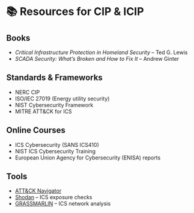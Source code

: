 # 📚 Resources for CIP & ICIP

## Books
- *Critical Infrastructure Protection in Homeland Security* – Ted G. Lewis  
- *SCADA Security: What’s Broken and How to Fix It* – Andrew Ginter  

## Standards & Frameworks
- NERC CIP  
- ISO/IEC 27019 (Energy utility security)  
- NIST Cybersecurity Framework  
- MITRE ATT&CK for ICS  

## Online Courses
- ICS Cybersecurity (SANS ICS410)  
- NIST ICS Cybersecurity Training  
- European Union Agency for Cybersecurity (ENISA) reports  

## Tools
- [ATT&CK Navigator](https://mitre-attack.github.io/attack-navigator/)  
- [Shodan](https://www.shodan.io/) – ICS exposure checks  
- [GRASSMARLIN](https://github.com/iadgov/GRASSMARLIN) – ICS network analysis  
